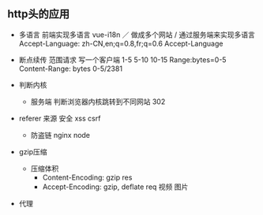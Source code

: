 ## http头的应用
- 多语言 前端实现多语言 vue-i18n  ／ 做成多个网站 / 通过服务端来实现多语言
     Accept-Language: zh-CN,en;q=0.8,fr;q=0.6
     Accept-Language
- 断点续传  范围请求  写一个客户端  1-5  5-10 10-15
    Range:bytes=0-5  
    Content-Range: bytes 0-5/2381

- 判断内核
    - 服务端 判断浏览器内核跳转到不同网站 302

- referer 来源 安全 xss csrf
    - 防盗链  nginx node
- gzip压缩
    - 压缩体积
        - Content-Encoding: gzip  res
        - Accept-Encoding: gzip, deflate req  视频 图片
- 代理
